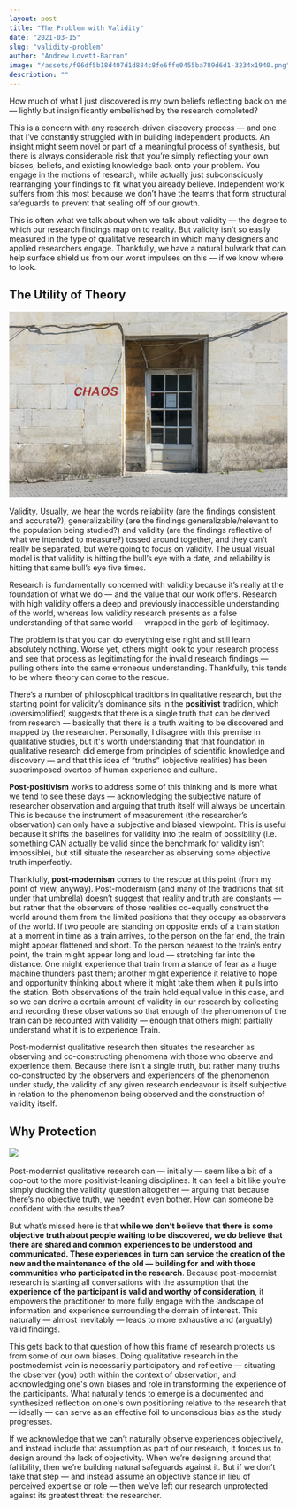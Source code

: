 ```yaml
---
layout: post
title: "The Problem with Validity"
date: "2021-03-15"
slug: "validity-problem"
author: "Andrew Lovett-Barron"
image: "/assets/f06df5b18d407d1d884c8fe6ffe0455ba789d6d1-3234x1940.png"
description: ""
---
```


How much of what I just discovered is my own beliefs reflecting back on me — lightly but insignificantly embellished by the research completed?

This is a concern with any research-driven discovery process — and one that I’ve constantly struggled with in building independent products. An insight might seem novel or part of a meaningful process of synthesis, but there is always considerable risk that you’re simply reflecting your own biases, beliefs, and existing knowledge back onto your problem. You engage in the motions of research, while actually just subconsciously rearranging your findings to fit what you already believe. Independent work suffers from this most because we don’t have the teams that form structural safeguards to prevent that sealing off of our growth.

This is often what we talk about when we talk about validity — the degree to which our research findings map on to reality. But validity isn’t so easily measured in the type of qualitative research in which many designers and applied researchers engage. Thankfully, we have a natural bulwark that can help surface shield us from our worst impulses on this — if we know where to look.

## **The Utility of Theory**

![](/assets/ac9a324f63e6c97dcfea793a2de8d4f9f560f7bd-800x533.png)

Validity. Usually, we hear the words reliability (are the findings consistent and accurate?), generalizability (are the findings generalizable/relevant to the population being studied?) and validity (are the findings reflective of what we intended to measure?) tossed around together, and they can’t really be separated, but we’re going to focus on validity. The usual visual model is that validity is hitting the bull’s eye with a date, and reliability is hitting that same bull’s eye five times.

Research is fundamentally concerned with validity because it’s really at the foundation of what we do — and the value that our work offers. Research with high validity offers a deep and previously inaccessible understanding of the world, whereas low validity research presents as a false understanding of that same world — wrapped in the garb of legitimacy.

The problem is that you can do everything else right and still learn absolutely nothing. Worse yet, others might look to your research process and see that process as legitimating for the invalid research findings — pulling others into the same erroneous understanding. Thankfully, this tends to be where theory can come to the rescue.

There’s a number of philosophical traditions in qualitative research, but the starting point for validity’s dominance sits in the **positivist** tradition, which (oversimplified) suggests that there is a single truth that can be derived from research — basically that there is a truth waiting to be discovered and mapped by the researcher. Personally, I disagree with this premise in qualitative studies, but it's worth understanding that that foundation in qualitative research did emerge from principles of scientific knowledge and discovery — and that this idea of “truths” (objective realities) has been superimposed overtop of human experience and culture.

**Post-positivism** works to address some of this thinking and is more what we tend to see these days — acknowledging the subjective nature of researcher observation and arguing that truth itself will always be uncertain. This is because the instrument of measurement (the researcher’s observation) can only have a subjective and biased viewpoint. This is useful because it shifts the baselines for validity into the realm of possibility (i.e. something CAN actually be valid since the benchmark for validity isn’t impossible), but still situate the researcher as observing some objective truth imperfectly.

Thankfully, **post-modernism** comes to the rescue at this point (from my point of view, anyway). Post-modernism (and many of the traditions that sit under that umbrella) doesn’t suggest that reality and truth are constants — but rather that the observers of those realities co-equally construct the world around them from the limited positions that they occupy as observers of the world. If two people are standing on opposite ends of a train station at a moment in time as a train arrives, to the person on the far end, the train might appear flattened and short. To the person nearest to the train’s entry point, the train might appear long and loud — stretching far into the distance. One might experience that train from a stance of fear as a huge machine thunders past them; another might experience it relative to hope and opportunity thinking about where it might take them when it pulls into the station. Both observations of the train hold equal value in this case, and so we can derive a certain amount of validity in our research by collecting and recording these observations so that enough of the phenomenon of the train can be recounted with validity — enough that others might partially understand what it is to experience Train.

Post-modernist qualitative research then situates the researcher as observing and co-constructing phenomena with those who observe and experience them. Because there isn’t a single truth, but rather many truths co-constructed by the observers and experiencers of the phenomenon under study, the validity of any given research endeavour is itself subjective in relation to the phenomenon being observed and the construction of validity itself.

## **Why Protection**

![](/assets/d78c0253e78fb0abd7b61c50dee0672d54859ab6-4050x2700.png)

Post-modernist qualitative research can — initially — seem like a bit of a cop-out to the more positivist-leaning disciplines. It can feel a bit like you’re simply ducking the validity question altogether — arguing that because there’s no objective truth, we needn’t even bother. How can someone be confident with the results then?

But what’s missed here is that **while we don’t believe that there is some objective truth about people waiting to be discovered, we do believe that there are shared and common experiences to be understood and communicated. These experiences in turn can service the creation of the new and the maintenance of the old — building for and with those communities who participated in the research**. Because post-modernist research is starting all conversations with the assumption that the **experience of the participant is valid and worthy of consideration**, it empowers the practitioner to more fully engage with the landscape of information and experience surrounding the domain of interest. This naturally — almost inevitably — leads to more exhaustive and (arguably) valid findings.

This gets back to that question of how this frame of research protects us from some of our own biases. Doing qualitative research in the postmodernist vein is necessarily participatory and reflective — situating the observer (you) both within the context of observation, and acknowledging one's own biases and role in transforming the experience of the participants. What naturally tends to emerge is a documented and synthesized reflection on one's own positioning relative to the research that — ideally — can serve as an effective foil to unconscious bias as the study progresses.

If we acknowledge that we can’t naturally observe experiences objectively, and instead include that assumption as part of our research, it forces us to design around the lack of objectivity. When we’re designing around that fallibility, then we’re building natural safeguards against it. But if we don’t take that step — and instead assume an objective stance in lieu of perceived expertise or role — then we’ve left our research unprotected against its greatest threat: the researcher.
